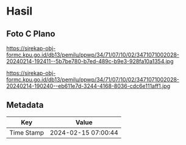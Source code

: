 # Hasil

## Foto C Plano

https://sirekap-obj-formc.kpu.go.id/db13/pemilu/ppwp/34/71/07/10/02/3471071002028-20240214-192411--5b7be780-b7ed-489c-b9e3-928fa10a1354.jpg

https://sirekap-obj-formc.kpu.go.id/db13/pemilu/ppwp/34/71/07/10/02/3471071002028-20240214-190240--eb611e7d-3244-4168-8036-cdc6e111aff1.jpg


## Metadata

| Key        | Value               |
| ---------- | ------------------- |
| Time Stamp | 2024-02-15 07:00:44 |



